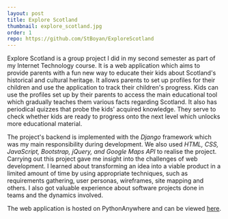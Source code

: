 ```yaml
---
layout: post
title: Explore Scotland
thumbnail: explore_scotland.jpg
order: 1
repo: https://github.com/StBoyan/ExploreScotland
---
```


Explore Scotland is a group project I did in my second semester as part of my Internet Technology course. It is a web application which aims to provide parents with a fun new way to educate their kids about Scotland's historical and cultural heritage. It allows parents to set up profiles for their children and use the application to track their children's progress. Kids can use the profiles set up by their parents to access the main educational tool which gradually teaches them various facts regarding Scotland. It also has periodical quizzes that probe the kids' acquired knowledge. They serve to check whether kids are ready to progress onto the next level which unlocks more educational material.

The project's backend is implemented with the _Django_ framework which was my main responsibility during development. We also used _HTML, CSS, JavaScript, Bootstrap, jQuery, and Google Maps API_ to realise the project. Carrying out this project gave me insight into the challenges of web development. I learned about transforming an idea into a viable product in a limited amount of time by using appropriate techniques, such as requirements gathering, user personas, wireframes, site mapping and others. I also got valuable experience about software projects done in teams and the dynamics involved.

The web application is hosted on PythonAnywhere and can be viewed [here](http://explorescotland.pythonanywhere.com/).
